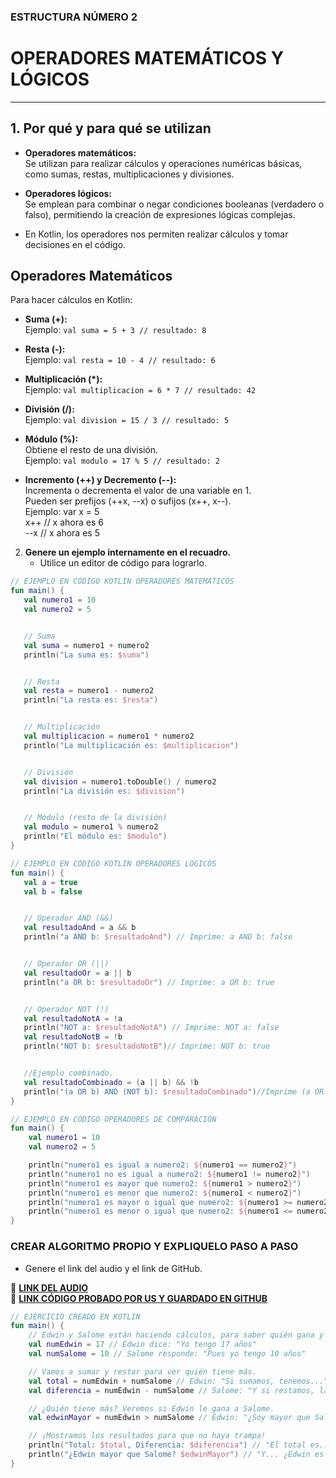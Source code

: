 ### ESTRUCTURA NÚMERO 2  
# OPERADORES MATEMÁTICOS Y LÓGICOS 

---  

## 1. Por qué y para qué se utilizan

- **Operadores matemáticos:**  
  Se utilizan para realizar cálculos y operaciones numéricas básicas, como sumas, restas, multiplicaciones y divisiones.  

- **Operadores lógicos:**  
  Se emplean para combinar o negar condiciones booleanas (verdadero o falso), permitiendo la creación de expresiones lógicas complejas.  

- En Kotlin, los operadores nos permiten realizar cálculos y tomar decisiones en el código.  

## Operadores Matemáticos  
Para hacer cálculos en Kotlin:  

- **Suma (+):**  
  Ejemplo: `val suma = 5 + 3 // resultado: 8`  

- **Resta (-):**  
  Ejemplo: `val resta = 10 - 4 // resultado: 6`  

- **Multiplicación (*):**  
  Ejemplo: `val multiplicacion = 6 * 7 // resultado: 42`  

- **División (/):**  
  Ejemplo: `val division = 15 / 3 // resultado: 5`  

- **Módulo (%):**  
  Obtiene el resto de una división.  
  Ejemplo: `val modulo = 17 % 5 // resultado: 2`  

- **Incremento (++) y Decremento (--):**  
  Incrementa o decrementa el valor de una variable en 1.  
  Pueden ser prefijos (++x, --x) o sufijos (x++, x--).  
  Ejemplo:
  var x = 5  
  x++ // x ahora es 6  
  --x // x ahora es 5
   
2. **Genere un ejemplo internamente en el recuadro.**  
   - Utilice un editor de código para lograrlo.
```kotlin
// EJEMPLO EN CÓDIGO KOTLIN OPERADORES MATEMÁTICOS
fun main() {
   val numero1 = 10
   val numero2 = 5


   // Suma
   val suma = numero1 + numero2
   println("La suma es: $suma")


   // Resta
   val resta = numero1 - numero2
   println("La resta es: $resta")


   // Multiplicación
   val multiplicacion = numero1 * numero2
   println("La multiplicación es: $multiplicacion")


   // División
   val division = numero1.toDouble() / numero2
   println("La división es: $division")


   // Módulo (resto de la división)
   val modulo = numero1 % numero2
   println("El módulo es: $modulo")
}
```
```kotlin
// EJEMPLO EN CÓDIGO KOTLIN OPERADORES LÓGICOS
fun main() {
   val a = true
   val b = false


   // Operador AND (&&)
   val resultadoAnd = a && b
   println("a AND b: $resultadoAnd") // Imprime: a AND b: false


   // Operador OR (||)
   val resultadoOr = a || b
   println("a OR b: $resultadoOr") // Imprime: a OR b: true


   // Operador NOT (!)
   val resultadoNotA = !a
   println("NOT a: $resultadoNotA") // Imprime: NOT a: false
   val resultadoNotB = !b
   println("NOT b: $resultadoNotB")// Imprime: NOT b: true


   //Ejemplo combinado.
   val resultadoCombinado = (a || b) && !b
   println("(a OR b) AND (NOT b): $resultadoCombinado")//Imprime (a OR b) AND (NOT b):        true
}
```
```kotlin
// EJEMPLO EN CÓDIGO OPERADORES DE COMPARACIÓN
fun main() {
    val numero1 = 10
    val numero2 = 5

    println("numero1 es igual a numero2: ${numero1 == numero2}")
    println("numero1 no es igual a numero2: ${numero1 != numero2}")
    println("numero1 es mayor que numero2: ${numero1 > numero2}")
    println("numero1 es menor que numero2: ${numero1 < numero2}")
    println("numero1 es mayor o igual que numero2: ${numero1 >= numero2}")
    println("numero1 es menor o igual que numero2: ${numero1 <= numero2}")
}
```

### CREAR ALGORITMO PROPIO Y EXPLIQUELO PASO A PASO  
- Genere el link del audio y el link de GitHub.  

🔗 **[LINK DEL AUDIO]()**  
🔗 **[LINK CÓDIGO PROBADO POR US Y GUARDADO EN GITHUB]()**

```kotlin
// EJERCICIO CREADO EN KOTLIN
fun main() {
    // Edwin y Salome están haciendo cálculos, para saber quién gana y Marlon sera la consola
    val numEdwin = 17 // Edwin dice: "Yo tengo 17 años"
    val numSalome = 10 // Salome responde: "Pues yo tengo 10 años"

    // Vamos a sumar y restar para ver quién tiene más.
    val total = numEdwin + numSalome // Edwin: "Si sumamos, tenemos..."
    val diferencia = numEdwin - numSalome // Salome: "Y si restamos, la diferencia es..."

    // ¿Quién tiene más? Veremos si Edwin le gana a Salome.
    val edwinMayor = numEdwin > numSalome // Edwin: "¿Soy mayor que Salome?"

    // ¡Mostramos los resultados para que no haya trampa!
    println("Total: $total, Diferencia: $diferencia") // "El total es... y la diferencia es..."
    println("¿Edwin mayor que Salome? $edwinMayor") // "Y... ¿Edwin es mayor? Ya lo sabremos por parte de Marlon.."
}
```
